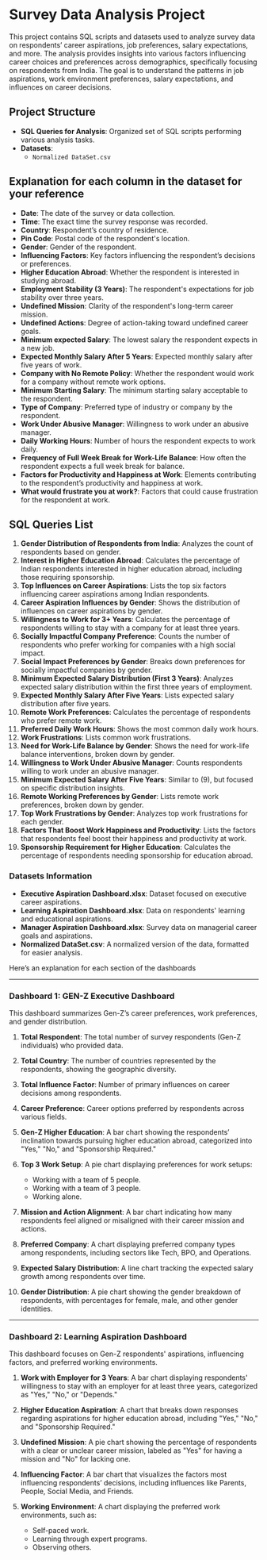 # Survey Data Analysis Project

This project contains SQL scripts and datasets used to analyze survey data on respondents’ career aspirations, job preferences, salary expectations, and more. The analysis provides insights into various factors influencing career choices and preferences across demographics, specifically focusing on respondents from India. The goal is to understand the patterns in job aspirations, work environment preferences, salary expectations, and influences on career decisions.

## Project Structure

- **SQL Queries for Analysis**: Organized set of SQL scripts performing various analysis tasks.
- **Datasets**:
  - `Normalized DataSet.csv`
    
## Explanation for each column in the dataset for your reference

- **Date**: The date of the survey or data collection.
- **Time**: The exact time the survey response was recorded.
- **Country**: Respondent’s country of residence.
- **Pin Code**: Postal code of the respondent's location.
- **Gender**: Gender of the respondent.
- **Influencing Factors**: Key factors influencing the respondent’s decisions or preferences.
- **Higher Education Abroad**: Whether the respondent is interested in studying abroad.
- **Employment Stability (3 Years)**: The respondent's expectations for job stability over three years.
- **Undefined Mission**: Clarity of the respondent's long-term career mission.
- **Undefined Actions**: Degree of action-taking toward undefined career goals.
- **Minimum expected Salary**: The lowest salary the respondent expects in a new job.
- **Expected Monthly Salary After 5 Years**: Expected monthly salary after five years of work.
- **Company with No Remote Policy**: Whether the respondent would work for a company without remote work options.
- **Minimum Starting Salary**: The minimum starting salary acceptable to the respondent.
- **Type of Company**: Preferred type of industry or company by the respondent.
- **Work Under Abusive Manager**: Willingness to work under an abusive manager.
- **Daily Working Hours**: Number of hours the respondent expects to work daily.
- **Frequency of Full Week Break for Work-Life Balance**: How often the respondent expects a full week break for balance.
- **Factors for Productivity and Happiness at Work**: Elements contributing to the respondent’s productivity and happiness at work.
- **What would frustrate you at work?**: Factors that could cause frustration for the respondent at work.


## SQL Queries List

1. **Gender Distribution of Respondents from India**: Analyzes the count of respondents based on gender.
2. **Interest in Higher Education Abroad**: Calculates the percentage of Indian respondents interested in higher education abroad, including those requiring sponsorship.
3. **Top Influences on Career Aspirations**: Lists the top six factors influencing career aspirations among Indian respondents.
4. **Career Aspiration Influences by Gender**: Shows the distribution of influences on career aspirations by gender.
5. **Willingness to Work for 3+ Years**: Calculates the percentage of respondents willing to stay with a company for at least three years.
6. **Socially Impactful Company Preference**: Counts the number of respondents who prefer working for companies with a high social impact.
7. **Social Impact Preferences by Gender**: Breaks down preferences for socially impactful companies by gender.
8. **Minimum Expected Salary Distribution (First 3 Years)**: Analyzes expected salary distribution within the first three years of employment.
9. **Expected Monthly Salary After Five Years**: Lists expected salary distribution after five years.
10. **Remote Work Preferences**: Calculates the percentage of respondents who prefer remote work.
11. **Preferred Daily Work Hours**: Shows the most common daily work hours.
12. **Work Frustrations**: Lists common work frustrations.
13. **Need for Work-Life Balance by Gender**: Shows the need for work-life balance interventions, broken down by gender.
14. **Willingness to Work Under Abusive Manager**: Counts respondents willing to work under an abusive manager.
15. **Minimum Expected Salary After Five Years**: Similar to (9), but focused on specific distribution insights.
16. **Remote Working Preferences by Gender**: Lists remote work preferences, broken down by gender.
17. **Top Work Frustrations by Gender**: Analyzes top work frustrations for each gender.
18. **Factors That Boost Work Happiness and Productivity**: Lists the factors that respondents feel boost their happiness and productivity at work.
19. **Sponsorship Requirement for Higher Education**: Calculates the percentage of respondents needing sponsorship for education abroad.

### Datasets Information

- **Executive Aspiration Dashboard.xlsx**: Dataset focused on executive career aspirations.
- **Learning Aspiration Dashboard.xlsx**: Data on respondents' learning and educational aspirations.
- **Manager Aspiration Dashboard.xlsx**: Survey data on managerial career goals and aspirations.
- **Normalized DataSet.csv**: A normalized version of the data, formatted for easier analysis.

Here’s an explanation for each section of the  dashboards 

---

### Dashboard 1: **GEN-Z Executive Dashboard**

This dashboard summarizes Gen-Z’s career preferences, work preferences, and gender distribution.

1. **Total Respondent**: The total number of survey respondents (Gen-Z individuals) who provided data.
2. **Total Country**: The number of countries represented by the respondents, showing the geographic diversity.
3. **Total Influence Factor**: Number of primary influences on career decisions among respondents.
4. **Career Preference**: Career options preferred by respondents across various fields.

5. **Gen-Z Higher Education**: A bar chart showing the respondents’ inclination towards pursuing higher education abroad, categorized into "Yes," "No," and "Sponsorship Required."
6. **Top 3 Work Setup**: A pie chart displaying preferences for work setups:
   - Working with a team of 5 people.
   - Working with a team of 3 people.
   - Working alone.

7. **Mission and Action Alignment**: A bar chart indicating how many respondents feel aligned or misaligned with their career mission and actions.
8. **Preferred Company**: A chart displaying preferred company types among respondents, including sectors like Tech, BPO, and Operations.
9. **Expected Salary Distribution**: A line chart tracking the expected salary growth among respondents over time.
10. **Gender Distribution**: A pie chart showing the gender breakdown of respondents, with percentages for female, male, and other gender identities.

---

### Dashboard 2: **Learning Aspiration Dashboard**

This dashboard focuses on Gen-Z respondents' aspirations, influencing factors, and preferred working environments.

1. **Work with Employer for 3 Years**: A bar chart displaying respondents' willingness to stay with an employer for at least three years, categorized as "Yes," "No," or "Depends."
2. **Higher Education Aspiration**: A chart that breaks down responses regarding aspirations for higher education abroad, including "Yes," "No," and "Sponsorship Required."
3. **Undefined Mission**: A pie chart showing the percentage of respondents with a clear or unclear career mission, labeled as "Yes" for having a mission and "No" for lacking one.

4. **Influencing Factor**: A bar chart that visualizes the factors most influencing respondents’ decisions, including influences like Parents, People, Social Media, and Friends.
5. **Working Environment**: A chart displaying the preferred work environments, such as:
   - Self-paced work.
   - Learning through expert programs.
   - Observing others.
